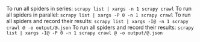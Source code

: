 To run all spiders in series: `scrapy list | xargs -n 1 scrapy crawl`
To run all spiders in parallel: `scrapy list | xargs -P 0 -n 1 scrapy crawl`
To run all spiders and record their results: `scrapy list | xargs -I@ -n 1 scrapy crawl @ -o output/@.json`
To run all spiders and record their results: `scrapy list | xargs -I@ -P 0 -n 1 scrapy crawl @ -o output/@.json`